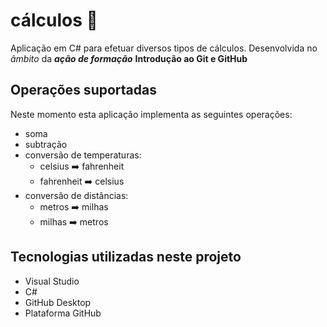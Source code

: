 # cálculos :1234:

Aplicação em C# para efetuar diversos tipos de cálculos.
Desenvolvida no *âmbito* da **_ação de formação_** **Introdução ao Git e GitHub**

## Operações suportadas

Neste momento esta aplicação implementa as seguintes operações:
- soma
- subtração
- conversão de temperaturas:
    - celsius :arrow_right: fahrenheit
    - fahrenheit :arrow_right: celsius
- conversão de distâncias:
    - metros :arrow_right: milhas
    - milhas :arrow_right: metros

## Tecnologias utilizadas neste projeto
- Visual Studio
- C#
- GitHub Desktop
- Plataforma GitHub



